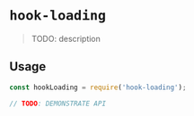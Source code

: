 # `hook-loading`

> TODO: description

## Usage

```js
const hookLoading = require('hook-loading');

// TODO: DEMONSTRATE API
```
